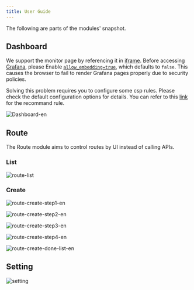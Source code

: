 ```yaml
---
title: User Guide
---
```


<!--
-->

The following are parts of the modules' snapshot.

## Dashboard

We support the monitor page by referencing it in [iframe](https://developer.mozilla.org/en-US/docs/Web/HTML/Element/iframe). Before accessing [Grafana](https://grafana.com/), please Enable [`allow_embedding=true`](https://grafana.com/docs/grafana/latest/administration/configuration/#allow_embedding), which defaults to `false`. This causes the browser to fail to render Grafana pages properly due to security policies.

Solving this problem requires you to configure some csp rules. Please check the default configuration options for details. You can refer to this [link](https://github.com/apache/apisix-dashboard/blob/master/api/conf/conf.yaml) for the recommand rule.

![Dashboard-en](https://user-images.githubusercontent.com/40708551/112922395-0eed0380-912a-11eb-8c92-4c67d2bae4a8.png)

## Route

The Route module aims to control routes by UI instead of calling APIs.

### List

![route-list](https://user-images.githubusercontent.com/40708551/112922389-0c8aa980-912a-11eb-8c45-b13192b3775d.png)

### Create

![route-create-step1-en](https://user-images.githubusercontent.com/40708551/112922912-ef0a0f80-912a-11eb-9d33-63d7215f7cfd.png)

![route-create-step2-en](https://user-images.githubusercontent.com/40708551/112923105-44462100-912b-11eb-8e1f-6548a6c28c35.png)

![route-create-step3-en](https://user-images.githubusercontent.com/40708551/112923140-545e0080-912b-11eb-9aef-d26b2c564efe.png)

![route-create-step4-en](https://user-images.githubusercontent.com/40708551/112923257-971fd880-912b-11eb-820c-1f2ca381304a.png)

![route-create-done-list-en](https://user-images.githubusercontent.com/40708551/112923280-a0a94080-912b-11eb-8b83-3960778ecf8a.png)

## Setting

![setting](https://user-images.githubusercontent.com/40708551/112923561-22996980-912c-11eb-926f-45177500eb65.png)
